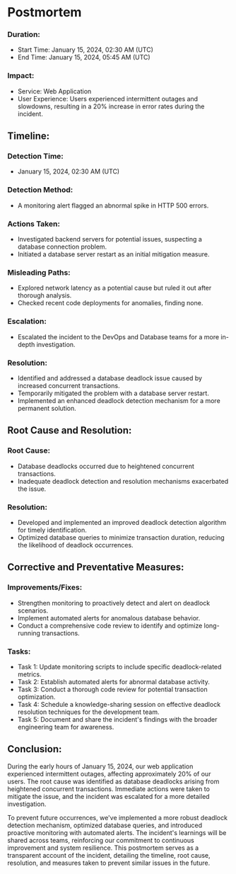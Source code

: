 # Postmortem

### Duration:

- Start Time: January 15, 2024, 02:30 AM (UTC)
- End Time: January 15, 2024, 05:45 AM (UTC)

### Impact:

- Service: Web Application
- User Experience: Users experienced intermittent outages and slowdowns, resulting in a 20% increase in error rates during the incident.

## Timeline:

### Detection Time:

- January 15, 2024, 02:30 AM (UTC)

### Detection Method:

- A monitoring alert flagged an abnormal spike in HTTP 500 errors.

### Actions Taken:

- Investigated backend servers for potential issues, suspecting a database connection problem.
- Initiated a database server restart as an initial mitigation measure.

### Misleading Paths:

- Explored network latency as a potential cause but ruled it out after thorough analysis.
- Checked recent code deployments for anomalies, finding none.

### Escalation:

- Escalated the incident to the DevOps and Database teams for a more in-depth investigation.

### Resolution:

- Identified and addressed a database deadlock issue caused by increased concurrent transactions.
- Temporarily mitigated the problem with a database server restart.
- Implemented an enhanced deadlock detection mechanism for a more permanent solution.

## Root Cause and Resolution:

### Root Cause:

- Database deadlocks occurred due to heightened concurrent transactions.
- Inadequate deadlock detection and resolution mechanisms exacerbated the issue.

### Resolution:

- Developed and implemented an improved deadlock detection algorithm for timely identification.
- Optimized database queries to minimize transaction duration, reducing the likelihood of deadlock occurrences.

## Corrective and Preventative Measures:

### Improvements/Fixes:

- Strengthen monitoring to proactively detect and alert on deadlock scenarios.
- Implement automated alerts for anomalous database behavior.
- Conduct a comprehensive code review to identify and optimize long-running transactions.

### Tasks:

- Task 1: Update monitoring scripts to include specific deadlock-related metrics.
- Task 2: Establish automated alerts for abnormal database activity.
- Task 3: Conduct a thorough code review for potential transaction optimization.
- Task 4: Schedule a knowledge-sharing session on effective deadlock resolution techniques for the development team.
- Task 5: Document and share the incident's findings with the broader engineering team for awareness.

## Conclusion:

During the early hours of January 15, 2024, our web application experienced intermittent outages, affecting approximately 20% of our users. The root cause was identified as database deadlocks arising from heightened concurrent transactions. Immediate actions were taken to mitigate the issue, and the incident was escalated for a more detailed investigation.

To prevent future occurrences, we've implemented a more robust deadlock detection mechanism, optimized database queries, and introduced proactive monitoring with automated alerts. The incident's learnings will be shared across teams, reinforcing our commitment to continuous improvement and system resilience. This postmortem serves as a transparent account of the incident, detailing the timeline, root cause, resolution, and measures taken to prevent similar issues in the future.
